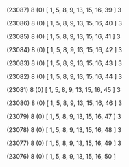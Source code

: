 (23087) 8 (0) [ 1, 5, 8, 9, 13, 15, 16, 39 ] 3 


(23086) 8 (0) [ 1, 5, 8, 9, 13, 15, 16, 40 ] 3 


(23085) 8 (0) [ 1, 5, 8, 9, 13, 15, 16, 41 ] 3 


(23084) 8 (0) [ 1, 5, 8, 9, 13, 15, 16, 42 ] 3 


(23083) 8 (0) [ 1, 5, 8, 9, 13, 15, 16, 43 ] 3 


(23082) 8 (0) [ 1, 5, 8, 9, 13, 15, 16, 44 ] 3 


(23081) 8 (0) [ 1, 5, 8, 9, 13, 15, 16, 45 ] 3 


(23080) 8 (0) [ 1, 5, 8, 9, 13, 15, 16, 46 ] 3 


(23079) 8 (0) [ 1, 5, 8, 9, 13, 15, 16, 47 ] 3 


(23078) 8 (0) [ 1, 5, 8, 9, 13, 15, 16, 48 ] 3 


(23077) 8 (0) [ 1, 5, 8, 9, 13, 15, 16, 49 ] 3 


(23076) 8 (0) [ 1, 5, 8, 9, 13, 15, 16, 50 ]  

